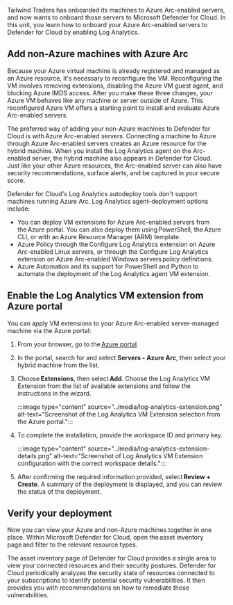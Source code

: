 Tailwind Traders has onboarded its machines to Azure Arc-enabled servers, and now wants to onboard those servers to Microsoft Defender for Cloud. In this unit, you learn how to onboard your Azure Arc-enabled servers to Defender for Cloud by enabling Log Analytics.

## Add non-Azure machines with Azure Arc

Because your Azure virtual machine is already registered and managed as an Azure resource, it's necessary to reconfigure the VM. Reconfiguring the VM involves removing extensions, disabling the Azure VM guest agent, and blocking Azure IMDS access. After you make these three changes, your Azure VM behaves like any machine or server outside of Azure. This reconfigured Azure VM offers a starting point to install and evaluate Azure Arc-enabled servers.

The preferred way of adding your non-Azure machines to Defender for Cloud is with Azure Arc-enabled servers. Connecting a machine to Azure through Azure Arc-enabled servers creates an Azure resource for the hybrid machine. When you install the Log Analytics agent on the Arc-enabled server, the hybrid machine also appears in Defender for Cloud. Just like your other Azure resources, the Arc-enabled server can also have security recommendations, surface alerts, and be captured in your secure score.

Defender for Cloud's Log Analytics autodeploy tools don't support machines running Azure Arc. Log Analytics agent-deployment options include:  

- You can deploy VM extensions for Azure Arc-enabled servers from the Azure portal. You can also deploy them using PowerShell, the Azure CLI, or with an Azure Resource Manager (ARM) template.
- Azure Policy through the Configure Log Analytics extension on Azure Arc-enabled Linux servers, or through the Configure Log Analytics extension on Azure Arc-enabled Windows servers policy definitions.
- Azure Automation and its support for PowerShell and Python to automate the deployment of the Log Analytics agent VM extension.

## Enable the Log Analytics VM extension from Azure portal

You can apply VM extensions to your Azure Arc-enabled server-managed machine via the Azure portal:

1. From your browser, go to the [Azure portal](https://portal.azure.com).
1. In the portal, search for and select **Servers - Azure Arc**, then select your hybrid machine from the list.
1. Choose **Extensions**, then select **Add**. Choose the Log Analytics VM Extension from the list of available extensions and follow the instructions in the wizard.

   :::image type="content" source="../media/log-analytics-extension.png" alt-text="Screenshot of the Log Analytics VM Extension selection from the Azure portal.":::

1. To complete the installation, provide the workspace ID and primary key.

   :::image type="content" source="../media/log-analytics-extension-details.png" alt-text="Screenshot of Log Analytics VM Extension configuration with the correct workspace details.":::

1. After confirming the required information provided, select **Review + Create**. A summary of the deployment is displayed, and you can review the status of the deployment.

## Verify your deployment

Now you can view your Azure and non-Azure machines together in one place. Within Microsoft Defender for Cloud, open the asset inventory page and filter to the relevant resource types.

The asset inventory page of Defender for Cloud provides a single area to view your connected resources and their security postures. Defender for Cloud periodically analyzes the security state of resources connected to your subscriptions to identify potential security vulnerabilities. It then provides you with recommendations on how to remediate those vulnerabilities.
